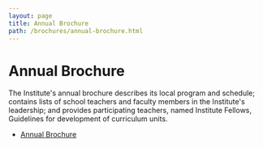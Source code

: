 ```yaml
---
layout: page
title: Annual Brochure
path: /brochures/annual-brochure.html
---
```


<h1>Annual Brochure</h1>

The Institute's annual brochure describes its local program and
schedule; contains lists of school teachers and faculty members in the
Institute's leadership; and provides participating teachers, named
Institute Fellows, Guidelines for development of curriculum units.

* [Annual Brochure](http://teachersinstitute.yale.edu/brochures/A1/2019-YNHTI-Annual-Brochure.pdf)
